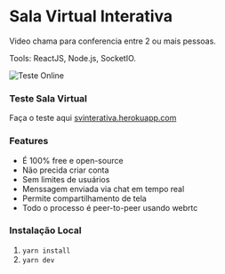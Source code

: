 # Sala Virtual Interativa

Video chama para conferencia entre 2 ou mais pessoas.

Tools: ReactJS, Node.js, SocketIO.

![Teste Online](https://i.imgur.com/HhZD01o.jpg)

### Teste Sala Virtual
Faça o teste aqui [svinterativa.herokuapp.com](https://svinterativa.herokuapp.com/)


### Features
- É 100% free e open-source
- Não precida criar conta
- Sem limites de usuários
- Menssagem enviada via chat em tempo real
- Permite compartilhamento de tela
- Todo o processo é peer-to-peer usando webrtc


### Instalação Local

1. `yarn install`
2. `yarn dev`
